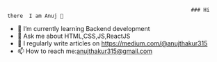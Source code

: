                                                                ### Hi there  I am Anuj 👋


- 🌱 I’m currently learning Backend development
- 💬 Ask me about HTML,CSS,JS,ReactJS
- 📝 I regularly write articles on https://medium.com/@anujthakur315
- 📫 How to reach me:anujthakur315@gmail.com

